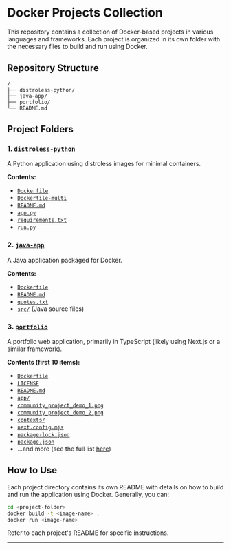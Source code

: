 # Docker Projects Collection

This repository contains a collection of Docker-based projects in various languages and frameworks. Each project is organized in its own folder with the necessary files to build and run using Docker.

## Repository Structure

```
/
├── distroless-python/
├── java-app/
├── portfolio/
└── README.md
```

## Project Folders

### 1. [`distroless-python`](https://github.com/83nishant/Docker/tree/main/distroless-python)

A Python application using distroless images for minimal containers.

**Contents:**
- [`Dockerfile`](https://github.com/83nishant/Docker/blob/main/distroless-python/Dockerfile)
- [`Dockerfile-multi`](https://github.com/83nishant/Docker/blob/main/distroless-python/Dockerfile-multi)
- [`README.md`](https://github.com/83nishant/Docker/blob/main/distroless-python/README.md)
- [`app.py`](https://github.com/83nishant/Docker/blob/main/distroless-python/app.py)
- [`requirements.txt`](https://github.com/83nishant/Docker/blob/main/distroless-python/requirements.txt)
- [`run.py`](https://github.com/83nishant/Docker/blob/main/distroless-python/run.py)

### 2. [`java-app`](https://github.com/83nishant/Docker/tree/main/java-app)

A Java application packaged for Docker.

**Contents:**
- [`Dockerfile`](https://github.com/83nishant/Docker/blob/main/java-app/Dockerfile)
- [`README.md`](https://github.com/83nishant/Docker/blob/main/java-app/README.md)
- [`quotes.txt`](https://github.com/83nishant/Docker/blob/main/java-app/quotes.txt)
- [`src/`](https://github.com/83nishant/Docker/tree/main/java-app/src) (Java source files)

### 3. [`portfolio`](https://github.com/83nishant/Docker/tree/main/portfolio)

A portfolio web application, primarily in TypeScript (likely using Next.js or a similar framework).

**Contents (first 10 items):**
- [`Dockerfile`](https://github.com/83nishant/Docker/blob/main/portfolio/Dockerfile)
- [`LICENSE`](https://github.com/83nishant/Docker/blob/main/portfolio/LICENSE)
- [`README.md`](https://github.com/83nishant/Docker/blob/main/portfolio/README.md)
- [`app/`](https://github.com/83nishant/Docker/tree/main/portfolio/app)
- [`community_project_demo_1.png`](https://github.com/83nishant/Docker/blob/main/portfolio/community_project_demo_1.png)
- [`community_project_demo_2.png`](https://github.com/83nishant/Docker/blob/main/portfolio/community_project_demo_2.png)
- [`contexts/`](https://github.com/83nishant/Docker/tree/main/portfolio/contexts)
- [`next.config.mjs`](https://github.com/83nishant/Docker/blob/main/portfolio/next.config.mjs)
- [`package-lock.json`](https://github.com/83nishant/Docker/blob/main/portfolio/package-lock.json)
- [`package.json`](https://github.com/83nishant/Docker/blob/main/portfolio/package.json)
- ...and more (see the full list [here](https://github.com/83nishant/Docker/contents/portfolio?ref=main))

## How to Use

Each project directory contains its own README with details on how to build and run the application using Docker. Generally, you can:

```sh
cd <project-folder>
docker build -t <image-name> .
docker run <image-name>
```

Refer to each project's README for specific instructions.

---

